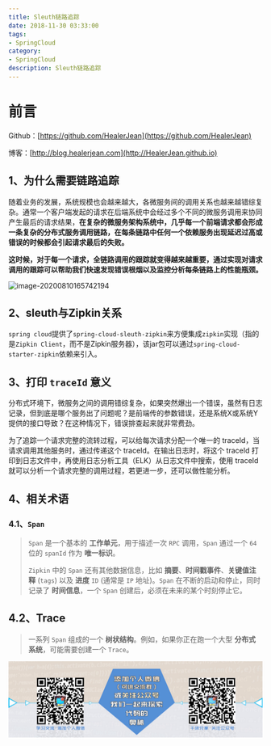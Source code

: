 ```yaml
---
title: Sleuth链路追踪
date: 2018-11-30 03:33:00
tags: 
- SpringCloud
category: 
- SpringCloud
description: Sleuth链路追踪
---
```


# **前言**     

 Github：[https://github.com/HealerJean](https://github.com/HealerJean)         

 博客：[http://blog.healerjean.com](http://HealerJean.github.io)          







## 1、为什么需要链路追踪

随着业务的发展，系统规模也会越来越大，各微服务间的调用关系也越来越错综复杂。通常一个客户端发起的请求在后端系统中会经过多个不同的微服务调用来协同产生最后的请求结果，**在复杂的微服务架构系统中，几乎每一个前端请求都会形成一条复杂的分布式服务调用链路，在每条链路中任何一个依赖服务出现延迟过高或错误的时候都会引起请求最后的失败。**      

**这时候，对于每一个请求，全链路调用的跟踪就变得越来越重要，通过实现对请求调用的跟踪可以帮助我们快速发现错误根烟以及监控分析每条链路上的性能瓶颈。**



![image-20200810165742194](D:\study\HealerJean.github.io\blogImages\image-20200810165742194.png)



## 2、**sleuth与Zipkin关系**   

`spring cloud`提供了`spring-cloud-sleuth-zipkin`来方便集成`zipkin`实现（指的是`Zipkin Client`，而不是Zipkin服务器），该jar包可以通过`spring-cloud-starter-zipkin`依赖来引入。



## 3、打印 `traceId` 意义

分布式环境下，微服务之间的调用错综复杂，如果突然爆出一个错误，虽然有日志记录，但到底是哪个服务出了问题呢？是前端传的参数错误，还是系统X或系统Y提供的接口导致？在这种情况下，错误排查起来就非常费劲。         

为了追踪一个请求完整的流转过程，可以给每次请求分配一个唯一的 traceId，当请求调用其他服务时，通过传递这个 traceId。在输出日志时，将这个 traceId 打印到日志文件中，再使用日志分析工具（ELK）从日志文件中搜索，使用 traceId 就可以分析一个请求完整的调用过程，若更进一步，还可以做性能分析。



## 4、相关术语

### 4.1、`Span`

> `Span` 是一个基本的 **工作单元**，用于描述一次 `RPC` 调用，`Span` 通过一个 `64` 位的 `spanId` 作为 **唯一标识**。      
>
> `Zipkin` 中的 `Span` 还有其他数据信息，比如 **摘要**、**时间戳事件**、**关键值注释** (`tags`) 以及 **进度** `ID` (通常是 `IP` 地址)。`Span` 在不断的启动和停止，同时记录了 **时间信息**，一个 `Span` 创建后，必须在未来的某个时刻停止它。



## 4.2、Trace

> 一系列 `Span` 组成的一个 **树状结构**。例如，如果你正在跑一个大型 **分布式系统**，可能需要创建一个 `Trace`。

































![ContactAuthor](https://raw.githubusercontent.com/HealerJean/HealerJean.github.io/master/assets/img/artical_bottom.jpg)





<link rel="stylesheet" href="https://unpkg.com/gitalk/dist/gitalk.css">

<script src="https://unpkg.com/gitalk@latest/dist/gitalk.min.js"></script> 
<div id="gitalk-container"></div>    
 <script type="text/javascript">
    var gitalk = new Gitalk({
		clientID: `1d164cd85549874d0e3a`,
		clientSecret: `527c3d223d1e6608953e835b547061037d140355`,
		repo: `HealerJean.github.io`,
		owner: 'HealerJean',
		admin: ['HealerJean'],
		id: '2CkfcAHI35QJ7TM0',
    });
    gitalk.render('gitalk-container');
</script> 

